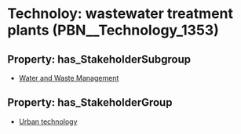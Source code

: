 # Technoloy: __wastewater treatment plants__ (PBN__Technology_1353)

## Property: has_StakeholderSubgroup

* [Water and Waste Management](PBN__TechSubgroup_134)

## Property: has_StakeholderGroup

* [Urban technology](PBN__TechGroup_14)

